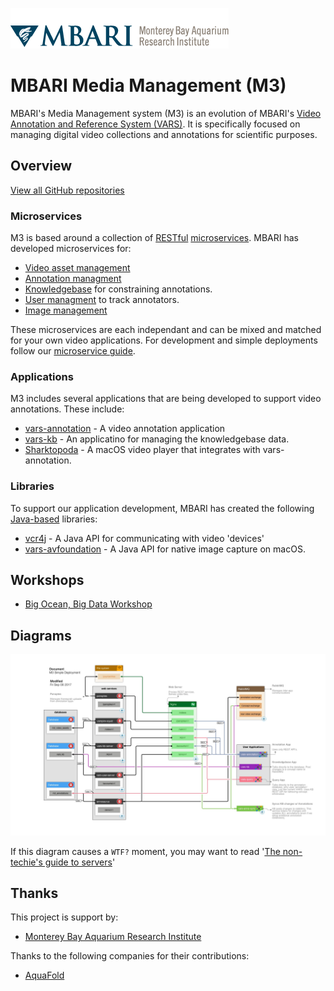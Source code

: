 [![MBARI logo](assets/images/logo-mbari-3b.png)](http://www.mbari.org)

# MBARI Media Management (M3)

MBARI's Media Management system (M3) is an evolution of MBARI's [Video Annotation and Reference System (VARS)](https://hohonuuli.github.io/vars/). It is specifically focused on managing digital video collections and annotations for scientific purposes.

## Overview

[View all GitHub repositories](https://github.com/mbari-media-management)

### Microservices

M3 is based around a collection of [RESTful](https://en.wikipedia.org/wiki/Representational_state_transfer) [microservices](https://martinfowler.com/articles/microservices.html). MBARI has developed  microservices for:

- [Video asset management](https://github.com/mbari-media-management/vampire-squid)
- [Annotation managment](https://github.com/mbari-media-management/annosaurus)
- [Knowledgebase](https://github.com/mbari-media-management/vars-kb-server) for constraining annotations.
- [User managment](https://github.com/mbari-media-management/vars-user-server) to track annotators.
- [Image management](https://github.com/mbari-media-management/panoptes)

These microservices are each independant and can be mixed and matched for your own video applications. For development and simple deployments follow our [microservice guide](MICROSERVICES). 


### Applications

M3 includes several applications that are being developed to support video annotations. These include:

- [vars-annotation](https://github.com/mbari-media-management/vars-annotation) - A video annotation application
- [vars-kb](https://github.com/mbari-media-management/vars-kb) - An applicatino for managing the knowledgebase data.
- [Sharktopoda](https://github.com/mbari-media-management/Sharktopoda) - A macOS video player that integrates with vars-annotation.

### Libraries

To support our application development, MBARI has created the following [Java-based](https://www.java.com) libraries:

- [vcr4j](https://github.com/mbari-media-management/vcr4j) - A Java API for communicating with video 'devices'
- [vars-avfoundation](https://github.com/mbari-media-management/vars-avfoundation) - A Java API for native image capture on macOS.

## Workshops

- [Big Ocean, Big Data Workshop](BOBD.md)

## Diagrams

[![Overview Diagram](assets/images/M3SimpleDeployment.jpg)](files/M3SimpleDeployment.pdf)

If this diagram causes a `WTF?` moment, you may want to read '[The non-techie's guide to servers](https://hackernoon.com/the-non-techies-guide-to-servers-af1fa3dbf7d8)'

## Thanks

This project is support by:

- [Monterey Bay Aquarium Research Institute](https://www.mbari.org/)

Thanks to the following companies for their contributions:

- [AquaFold](https://www.aquafold.com/)